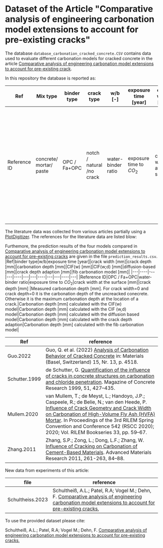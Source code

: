 # Dataset of the Article "Comparative analysis of engineering carbonation model extensions to account for pre-existing cracks"

The database `database_carbonation_cracked_concrete.CSV` contains data used to evaluate different carbonation models for cracked concrete in the article [Comparative analysis of engineering carbonation model extensions to account for pre-existing crack]().

In this repository the database is reported as:

|Ref|Mix type|binder type|crack type|w/b [-]|exposure time [year]|crack width [mm]|	crack depth [mm]|carbonation depth [mm]|CO2 [%]|RH [%]|DOI|
|---|----|---|---|----|---|---|----|---|---|----|---|
|Reference ID|concrete/ mortar/ paste|OPC / Fa+OPC|notch / natural /no crack|water-binder ratio|exposure time to $CO_2$|crack width at the surface|crack depth|Measured carbonation depth. For crack width=0 and crack depth=0 it is the carbonation depth of the uncreacked conecrete. Otherwise it is the maximum carbonation depth at the location of a crack.|$CO_2$ concentration of the experiment|relative humidity of the experiment|DOI link|


The literature data was collected from various articles partially using a [PlotDigitizer](https://automeris.io/WebPlotDigitizer/).
The references for the literature data are listed blow:


Furthemore, the prediction results of the four models compared in [Comparative analysis of engineering carbonation model extensions to account for pre-existing cracks]() are given in the file `prediction_results.csv`.
|Ref|binder type|w/b|exposure time [year]|crack width [mm]|crack depth  [mm]|carbonation depth  [mm]|CIF(w) [mm]|CIF(w;d) [mm]|diffusion-based [mm]|crack depth adaption [mm]|fib carbonation model [mm]|
|---|----|---|---|----|---|---|----|---|---|----|---|
|Reference ID|OPC / Fa+OPC|water-binder ratio|exposure time to $CO_2$|crack width at the surface [mm]|crack depth [mm] |Measured carbonation depth [mm]. For crack width=0 and crack depth=0 it is the carbonation depth of the uncreacked conecrete. Otherwise it is the maximum carbonation depth at the location of a crack.|Carbonation depth [mm] calculated with the CIF(w) model|Carbonation depth [mm] calculated with the CIF (w,d) model|Carbonation depth [mm] calculated with the diffusion based model|Carbonation depth [mm] calculated with the crack depth adaption|Carbonation depth [mm] calculated with the fib carbonation model|


| Ref | reference | 
|---|----|
| Guo.2022| Guo, Q. et al. (2022) [Analysis of Carbonation Behavior of Cracked Concrete](https://doi.org/10.3390/ma15134518) in: Materials (Basel, Switzerland) 15, Nr. 13, p. 4518. | 
|Schutter.1999|de Schutter, G. [Quantification of the influence of cracks in concrete structures on carbonation and chloride penetration](https://doi.org/10.1680/macr.1999.51.6.427). Magazine of Concrete Research 1999, 51, 427–435. |
|Mullem.2020|van Mullem, T.; de Meyst, L.; Handoyo, J.P.; Caspeele, R.; de Belie, N.; van den Heede, P. [Influence of Crack Geometry and Crack Width on Carbonation of High-Volume Fly Ash (HVFA) Mortar](https://doi.org/https://doi.org/10.1007/978-3-030-76551-4_6). In Proceedings of the 3rd RILEM Spring Convention and Conference 542 (RSCC 2020); 2020; Vol. RILEM Bookseries 33, pp. 59–67.|
|Zhang.2011|Zhang, S.P.; Zong, L.; Dong, L.F.; Zhang, W. [Influence of Cracking on Carbonation of Cement-Based Materials](https://doi.org/10.4028/www.scientific.net/AMR.261-263.84). Advanced Materials Research 2011, 261-263, 84–88.    |

New data from experiments of this article:

| file | reference | 
|---|----|
|Schultheiss.2023|Schultheiß, A.L.; Patel, R.A; Vogel M.; Dehn, F. [Comparative analysis of engineering carbonation model extensions to account for pre-existing cracks](), |


To use the provided dataset please cite:

Schultheiß, A.L.; Patel, R.A; Vogel M.; Dehn, F. [Comparative analysis of engineering carbonation model extensions to account for pre-existing cracks](),
